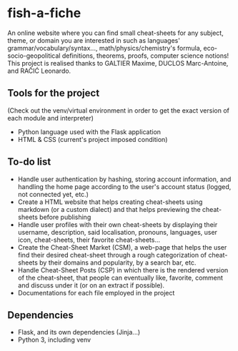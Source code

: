 # fish-a-fiche

An online website where you can find small cheat-sheets for any subject, theme, or domain you are interested in such as languages' grammar/vocabulary/syntax..., math/physics/chemistry's formula, eco-socio-geopolitical definitions, theorems, proofs, computer science notions!
This project is realised thanks to GALTIER Maxime, DUCLOS Marc-Antoine, and RAČIĆ Leonardo.

## Tools for the project
(Check out the venv/virtual environment in order to get the exact version of each module and interpreter)
- Python language used with the Flask application
- HTML & CSS (current's project imposed condition)

## To-do list
- Handle user authentication by hashing, storing account information, and handling the home page according to the user's account status (logged, not connected yet, etc.)
- Create a HTML website that helps creating cheat-sheets using markdown (or a custom dialect) and that helps previewing the cheat-sheets before publishing
- Handle user profiles with their own cheat-sheets by displaying their username, description, said localisation, pronouns, languages, user icon, cheat-sheets, their favorite cheat-sheets...
- Create the Cheat-Sheet Market (CSM), a web-page that helps the user find their desired cheat-sheet through a rough categorization of cheat-sheets by their domains and popularity, by a search bar, etc.
- Handle Cheat-Sheet Posts (CSP) in which there is the rendered version of the cheat-sheet, that people can eventually like, favorite, comment and discuss under it (or on an extract if possible).
- Documentations for each file employed in the project
  
  

## Dependencies

- Flask, and its own dependencies (Jinja...)
- Python 3, including venv

 